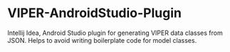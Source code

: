 # VIPER-AndroidStudio-Plugin
Intellij Idea, Android Studio plugin for generating VIPER data classes from JSON. Helps to avoid writing boilerplate code for model classes.
